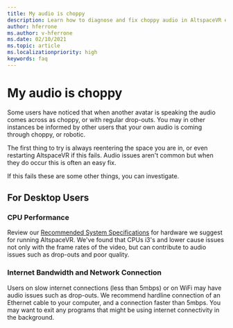 ```yaml
---
title: My audio is choppy
description: Learn how to diagnose and fix choppy audio in AltspaceVR events.
author: hferrone
ms.author: v-hferrone
ms.date: 02/10/2021
ms.topic: article
ms.localizationpriority: high
keywords: faq
---
```


# My audio is choppy

Some users have noticed that when another avatar is speaking the audio comes across as choppy, or with regular drop-outs. You may in other instances be informed by other users that your own audio is coming through choppy, or robotic.

The first thing to try is always reentering the space you are in, or even restarting AltspaceVR if this fails. Audio issues aren't common but when they do occur this is often an easy fix. 

If this fails these are some other things, you can investigate. 

## For Desktop Users

### CPU Performance

Review our [Recommended System Specifications](../getting-started/system-requirements.md) for hardware we suggest for running AltspaceVR. We've found that CPUs i3's and lower cause issues not only with the frame rates of the video, but can contribute to audio issues such as drop-outs and poor quality.

### Internet Bandwidth and Network Connection

Users on slow internet connections (less than 5mbps) or on WiFi may have audio issues such as drop-outs. We recommend hardline connection of an Ethernet cable to your computer, and a connection faster than 5mbps. You may want to exit any programs that might be using internet connectivity in the background.